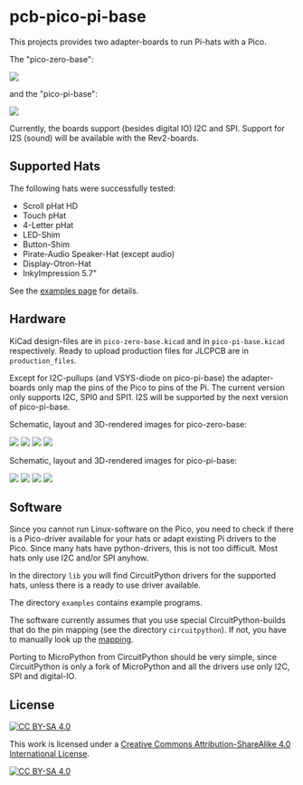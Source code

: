 pcb-pico-pi-base
================

This projects provides two adapter-boards to run Pi-hats with a Pico.

The "pico-zero-base":

![](pico-zero-base.jpg)

and the "pico-pi-base":

![](pico-pi-base.jpg)


Currently, the boards support (besides digital IO) I2C and SPI.
Support for I2S (sound) will be available with the Rev2-boards.


Supported Hats
--------------

The following hats were successfully tested:

  - Scroll pHat HD
  - Touch pHat
  - 4-Letter pHat
  - LED-Shim
  - Button-Shim
  - Pirate-Audio Speaker-Hat (except audio)
  - Display-Otron-Hat
  - InkyImpression  5.7"

See the [examples page](examples/Readme.md) for details.


Hardware
--------

KiCad design-files are in `pico-zero-base.kicad` and in `pico-pi-base.kicad`
respectively. Ready to upload production files for JLCPCB are in `production_files`.

Except for I2C-pullups (and VSYS-diode on pico-pi-base) the adapter-boards
only map the pins of the Pico to pins of the Pi. The current version only
supports I2C, SPI0 and SPI1. I2S will be supported by the next version of
pico-pi-base.

Schematic, layout and 3D-rendered images for pico-zero-base:

![](schematic-zero-base.png)
![](pcb-layout-zero-base.png)
![](pcb-3D-top-zero-base.png)
![](pcb-3D-bot-zero-base.png)

Schematic, layout and 3D-rendered images for pico-pi-base:

![](schematic-pi-base.png)
![](pcb-layout-pi-base.png)
![](pcb-3D-top-pi-base.png)
![](pcb-3D-bot-pi-base.png)


Software
--------

Since you cannot run Linux-software on the Pico, you need to check if there is a
Pico-driver available for your hats or adapt existing Pi drivers to the Pico. Since
many hats have python-drivers, this is not too difficult. Most hats only use
I2C and/or SPI anyhow.

In the directory `lib` you will find CircuitPython drivers for the supported
hats, unless there is a ready to use driver available.

The directory `examples` contains example programs.

The software currently assumes that you use special CircuitPython-builds
that do the pin mapping (see the directory `circuitpython`).
If not, you have to manually look up the [mapping](mapping.ods).

Porting to MicroPython from CircuitPython should be very simple, since
CircuitPython is only a fork of MicroPython and all the drivers use only
I2C, SPI and digital-IO.


License
-------

[![CC BY-SA 4.0][cc-by-sa-shield]][cc-by-sa]

This work is licensed under a
[Creative Commons Attribution-ShareAlike 4.0 International
License][cc-by-sa].

[![CC BY-SA 4.0][cc-by-sa-image]][cc-by-sa]

[cc-by-sa]: http://creativecommons.org/licenses/by-sa/4.0/
[cc-by-sa-image]: https://licensebuttons.net/l/by-sa/4.0/88x31.png
[cc-by-sa-shield]:
https://img.shields.io/badge/License-CC%20BY--SA%204.0-lightgrey.svg
